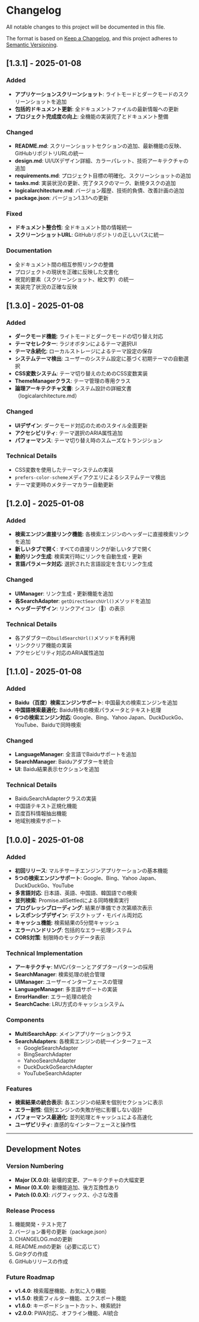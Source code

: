 # Changelog

All notable changes to this project will be documented in this file.

The format is based on [Keep a Changelog](https://keepachangelog.com/en/1.0.0/),
and this project adheres to [Semantic Versioning](https://semver.org/spec/v2.0.0.html).

## [1.3.1] - 2025-01-08

### Added
- **アプリケーションスクリーンショット**: ライトモードとダークモードのスクリーンショットを追加
- **包括的ドキュメント更新**: 全ドキュメントファイルの最新情報への更新
- **プロジェクト完成度の向上**: 全機能の実装完了とドキュメント整備

### Changed
- **README.md**: スクリーンショットセクションの追加、最新機能の反映、GitHubリポジトリURLの統一
- **design.md**: UI/UXデザイン詳細、カラーパレット、技術アーキテクチャの追加
- **requirements.md**: プロジェクト目標の明確化、スクリーンショットの追加
- **tasks.md**: 実装状況の更新、完了タスクのマーク、新規タスクの追加
- **logicalarchitecture.md**: バージョン履歴、技術的負債、改善計画の追加
- **package.json**: バージョン1.3.1への更新

### Fixed
- **ドキュメント整合性**: 全ドキュメント間の情報統一
- **スクリーンショットURL**: GitHubリポジトリの正しいパスに統一

### Documentation
- 全ドキュメント間の相互参照リンクの整備
- プロジェクトの現状を正確に反映した文書化
- 視覚的要素（スクリーンショット、絵文字）の統一
- 実装完了状況の正確な反映

## [1.3.0] - 2025-01-08

### Added
- **ダークモード機能**: ライトモードとダークモードの切り替え対応
- **テーマセレクター**: ラジオボタンによるテーマ選択UI
- **テーマ永続化**: ローカルストレージによるテーマ設定の保存
- **システムテーマ検出**: ユーザーのシステム設定に基づく初期テーマの自動選択
- **CSS変数システム**: テーマ切り替えのためのCSS変数実装
- **ThemeManagerクラス**: テーマ管理の専用クラス
- **論理アーキテクチャ文書**: システム設計の詳細文書（logicalarchitecture.md）

### Changed
- **UIデザイン**: ダークモード対応のためのスタイル全面更新
- **アクセシビリティ**: テーマ選択のARIA属性追加
- **パフォーマンス**: テーマ切り替え時のスムーズなトランジション

### Technical Details
- CSS変数を使用したテーマシステムの実装
- `prefers-color-scheme`メディアクエリによるシステムテーマ検出
- テーマ変更時のメタテーマカラー自動更新

## [1.2.0] - 2025-01-08

### Added
- **検索エンジン直接リンク機能**: 各検索エンジンのヘッダーに直接検索リンクを追加
- **新しいタブで開く**: すべての直接リンクが新しいタブで開く
- **動的リンク生成**: 検索実行時にリンクを自動生成・更新
- **言語パラメータ対応**: 選択された言語設定を含むリンク生成

### Changed
- **UIManager**: リンク生成・更新機能を追加
- **各SearchAdapter**: `getDirectSearchUrl()`メソッドを追加
- **ヘッダーデザイン**: リンクアイコン（🔗）の表示

### Technical Details
- 各アダプターの`buildSearchUrl()`メソッドを再利用
- リンククリア機能の実装
- アクセシビリティ対応のARIA属性追加

## [1.1.0] - 2025-01-08

### Added
- **Baidu（百度）検索エンジンサポート**: 中国最大の検索エンジンを追加
- **中国語検索最適化**: Baidu特有の検索パラメータとテキスト処理
- **6つの検索エンジン対応**: Google、Bing、Yahoo Japan、DuckDuckGo、YouTube、Baiduで同時検索

### Changed
- **LanguageManager**: 全言語でBaiduサポートを追加
- **SearchManager**: Baiduアダプターを統合
- **UI**: Baidu結果表示セクションを追加

### Technical Details
- BaiduSearchAdapterクラスの実装
- 中国語テキスト正規化機能
- 百度百科情報抽出機能
- 地域別検索サポート

## [1.0.0] - 2025-01-08

### Added
- **初回リリース**: マルチサーチエンジンアプリケーションの基本機能
- **5つの検索エンジンサポート**: Google、Bing、Yahoo Japan、DuckDuckGo、YouTube
- **多言語対応**: 日本語、英語、中国語、韓国語での検索
- **並列検索**: Promise.allSettledによる同時検索実行
- **プログレッシブローディング**: 結果が準備でき次第順次表示
- **レスポンシブデザイン**: デスクトップ・モバイル両対応
- **キャッシュ機能**: 検索結果の5分間キャッシュ
- **エラーハンドリング**: 包括的なエラー処理システム
- **CORS対策**: 制限時のモックデータ表示

### Technical Implementation
- **アーキテクチャ**: MVCパターンとアダプターパターンの採用
- **SearchManager**: 検索処理の統合管理
- **UIManager**: ユーザーインターフェースの管理
- **LanguageManager**: 多言語サポートの実装
- **ErrorHandler**: エラー処理の統合
- **SearchCache**: LRU方式のキャッシュシステム

### Components
- **MultiSearchApp**: メインアプリケーションクラス
- **SearchAdapters**: 各検索エンジンの統一インターフェース
  - GoogleSearchAdapter
  - BingSearchAdapter
  - YahooSearchAdapter
  - DuckDuckGoSearchAdapter
  - YouTubeSearchAdapter

### Features
- **検索結果の統合表示**: 各エンジンの結果を個別セクションに表示
- **エラー耐性**: 個別エンジンの失敗が他に影響しない設計
- **パフォーマンス最適化**: 並列処理とキャッシュによる高速化
- **ユーザビリティ**: 直感的なインターフェースと操作性

---

## Development Notes

### Version Numbering
- **Major (X.0.0)**: 破壊的変更、アーキテクチャの大幅変更
- **Minor (0.X.0)**: 新機能追加、後方互換性あり
- **Patch (0.0.X)**: バグフィックス、小さな改善

### Release Process
1. 機能開発・テスト完了
2. バージョン番号の更新（package.json）
3. CHANGELOG.mdの更新
4. README.mdの更新（必要に応じて）
5. Gitタグの作成
6. GitHubリリースの作成

### Future Roadmap
- **v1.4.0**: 検索履歴機能、お気に入り機能
- **v1.5.0**: 検索フィルター機能、エクスポート機能
- **v1.6.0**: キーボードショートカット、検索統計
- **v2.0.0**: PWA対応、オフライン機能、AI統合